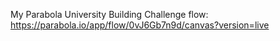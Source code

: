 My Parabola University Building Challenge flow: https://parabola.io/app/flow/0vJ6Gb7n9d/canvas?version=live